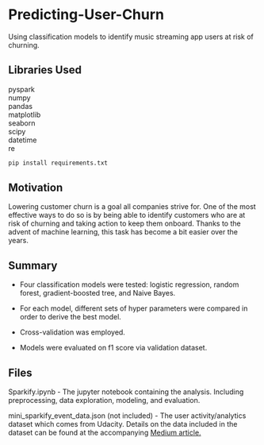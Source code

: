 # Predicting-User-Churn

Using classification models to identify music streaming app users at risk of churning.

## Libraries Used

pyspark<br/>
numpy<br/>
pandas<br/>
matplotlib<br/>
seaborn<br/>
scipy<br/>
datetime<br/>
re<br/>

```bash
pip install requirements.txt
```

## Motivation 

Lowering customer churn is a goal all companies strive for. One of the most effective ways to do so is by being able to identify customers who are at risk of churning and taking action to keep them onboard. Thanks to the advent of machine learning, this task has become a bit easier over the years.

## Summary 

* Four classification models were tested: logistic regression, random forest, gradient-boosted tree, and Naive Bayes. 

* For each model, different sets of hyper parameters were compared in order to derive the best model. 

* Cross-validation was employed.

* Models were evaluated on f1 score via validation dataset.


## Files
Sparkify.ipynb - The jupyter notebook containing the analysis. Including preprocessing, data exploration, modeling, and evaluation.

mini_sparkify_event_data.json (not included) - The user activity/analytics dataset which comes from Udacity. Details on the data included in the dataset can be found at the accompanying [Medium article.](https://medium.com/@matt.lucich/predicting-user-churn-from-web-analytics-445a8a1432ea)
